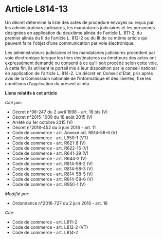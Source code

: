 # Article L814-13

Un décret détermine la liste des actes de procédure envoyés ou reçus par les administrateurs judiciaires, les mandataires
judiciaires et les personnes désignées en application du deuxième alinéa de l'article L. 811-2, du premier alinéa du II de
l'article L. 812-2 ou du III de ce même article qui peuvent faire l'objet d'une communication par voie électronique. 

Les administrateurs judiciaires et les mandataires judiciaires procèdent par voie électronique lorsque les tiers
destinataires ou émetteurs des actes ont expressément demandé ou consenti à ce qu'il soit procédé selon cette voie. A cette
fin, ils utilisent le portail mis à leur disposition par le conseil national en application de l'article L. 814-2. Un décret
en Conseil d'Etat, pris après avis de la Commission nationale de l'informatique et des libertés, fixe les conditions
d'application du présent alinéa.

**Liens relatifs à cet article**

_Cité par_:

  - Décret n°98-247 du 2 avril 1998 - art. 16 bis (V)
  - Décret n°2015-1009 du 18 août 2015 (V)
  - Arrêté du 1er octobre 2015 (V)
  - Décret n°2018-452 du 5 juin 2018 - art. 11
  - Code de commerce - art. Annexe art. R814-58-6 (V)
  - Code de commerce - art. L950-1 (VT)
  - Code de commerce - art. R621-8 (V)
  - Code de commerce - art. R622-15 (V)
  - Code de commerce - art. R641-39 (V)
  - Code de commerce - art. R644-2 (V)
  - Code de commerce - art. R814-58-2 (V)
  - Code de commerce - art. R814-58-3 (V)
  - Code de commerce - art. R814-58-5 (V)
  - Code de commerce - art. R814-58-6 (V)
  - Code de commerce - art. R950-1 (V)

_Modifié par_:

  - Ordonnance n°2016-727 du 2 juin 2016 - art. 18

_Cite_:

  - Code de commerce - art. L811-2
  - Code de commerce - art. L812-2 (VT)
  - Code de commerce - art. L814-2
